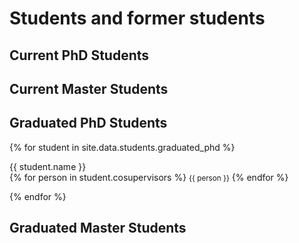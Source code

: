 # Students and former students

## Current PhD Students

## Current Master Students

## Graduated PhD Students

{% for student in site.data.students.graduated_phd %}
    <p> 
        {{ student.name }} <br>
        {% for person in student.cosupervisors %}
            <small>{{ person }}</small>
        {% endfor %}
    </p>
{% endfor %}


## Graduated Master Students

